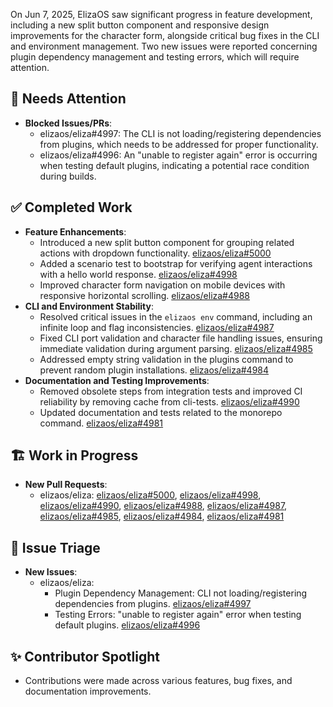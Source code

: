 On Jun 7, 2025, ElizaOS saw significant progress in feature development, including a new split button component and responsive design improvements for the character form, alongside critical bug fixes in the CLI and environment management. Two new issues were reported concerning plugin dependency management and testing errors, which will require attention.

## 🚨 Needs Attention 
- **Blocked Issues/PRs**:
    - elizaos/eliza#4997: The CLI is not loading/registering dependencies from plugins, which needs to be addressed for proper functionality.
    - elizaos/eliza#4996: An "unable to register again" error is occurring when testing default plugins, indicating a potential race condition during builds.

## ✅ Completed Work
- **Feature Enhancements**:
    - Introduced a new split button component for grouping related actions with dropdown functionality. [elizaos/eliza#5000](https://github.com/elizaos/eliza/pull/5000)
    - Added a scenario test to bootstrap for verifying agent interactions with a hello world response. [elizaos/eliza#4998](https://github.com/elizaos/eliza/pull/4998)
    - Improved character form navigation on mobile devices with responsive horizontal scrolling. [elizaos/eliza#4988](https://github.com/elizaos/eliza/pull/4988)
- **CLI and Environment Stability**:
    - Resolved critical issues in the `elizaos env` command, including an infinite loop and flag inconsistencies. [elizaos/eliza#4987](https://github.com/elizaos/eliza/pull/4987)
    - Fixed CLI port validation and character file handling issues, ensuring immediate validation during argument parsing. [elizaos/eliza#4985](https://github.com/elizaos/eliza/pull/4985)
    - Addressed empty string validation in the plugins command to prevent random plugin installations. [elizaos/eliza#4984](https://github.com/elizaos/eliza/pull/4984)
- **Documentation and Testing Improvements**:
    - Removed obsolete steps from integration tests and improved CI reliability by removing cache from cli-tests. [elizaos/eliza#4990](https://github.com/elizaos/eliza/pull/4990)
    - Updated documentation and tests related to the monorepo command. [elizaos/eliza#4981](https://github.com/elizaos/eliza/pull/4981)

## 🏗️ Work in Progress
- **New Pull Requests**:
    - elizaos/eliza: [elizaos/eliza#5000](https://github.com/elizaos/eliza/pull/5000), [elizaos/eliza#4998](https://github.com/elizaos/eliza/pull/4998), [elizaos/eliza#4990](https://github.com/elizaos/eliza/pull/4990), [elizaos/eliza#4988](https://github.com/elizaos/eliza/pull/4988), [elizaos/eliza#4987](https://github.com/elizaos/eliza/pull/4987), [elizaos/eliza#4985](https://github.com/elizaos/eliza/pull/4985), [elizaos/eliza#4984](https://github.com/elizaos/eliza/pull/4984), [elizaos/eliza#4981](https://github.com/elizaos/eliza/pull/4981)

## 🐞 Issue Triage
- **New Issues**:
    - elizaos/eliza:
        - Plugin Dependency Management: CLI not loading/registering dependencies from plugins. [elizaos/eliza#4997](https://github.com/elizaos/eliza/issues/4997)
        - Testing Errors: "unable to register again" error when testing default plugins. [elizaos/eliza#4996](https://github.com/elizaos/eliza/issues/4996)

## ✨ Contributor Spotlight
- Contributions were made across various features, bug fixes, and documentation improvements.